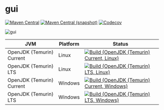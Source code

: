 gui
===

[![Maven Central](https://img.shields.io/maven-central/v/com.io7m.coffeepick.gui/com.io7m.coffeepick.gui.svg?style=flat-square)](http://search.maven.org/#search%7Cga%7C1%7Cg%3A%22com.io7m.coffeepick.gui%22)
[![Maven Central (snapshot)](https://img.shields.io/nexus/s/https/s01.oss.sonatype.org/com.io7m.coffeepick.gui/com.io7m.coffeepick.gui.svg?style=flat-square)](https://s01.oss.sonatype.org/content/repositories/snapshots/com/io7m/gui/)
[![Codecov](https://img.shields.io/codecov/c/github/io7m/gui.svg?style=flat-square)](https://codecov.io/gh/io7m/gui)

![gui](./src/site/resources/gui.jpg?raw=true)

| JVM | Platform | Status |
|-----|----------|--------|
| OpenJDK (Temurin) Current | Linux | [![Build (OpenJDK (Temurin) Current, Linux)](https://img.shields.io/github/actions/workflow/status/io7m/gui/workflows/main.linux.temurin.current.yml?branch=develop)](https://github.com/io7m/gui/actions?query=workflow%3Amain.linux.temurin.current)|
| OpenJDK (Temurin) LTS | Linux | [![Build (OpenJDK (Temurin) LTS, Linux)](https://img.shields.io/github/actions/workflow/status/io7m/gui/workflows/main.linux.temurin.lts.yml?branch=develop)](https://github.com/io7m/gui/actions?query=workflow%3Amain.linux.temurin.lts)|
| OpenJDK (Temurin) Current | Windows | [![Build (OpenJDK (Temurin) Current, Windows)](https://img.shields.io/github/actions/workflow/status/io7m/gui/workflows/main.windows.temurin.current.yml?branch=develop)](https://github.com/io7m/gui/actions?query=workflow%3Amain.windows.temurin.current)|
| OpenJDK (Temurin) LTS | Windows | [![Build (OpenJDK (Temurin) LTS, Windows)](https://img.shields.io/github/actions/workflow/status/io7m/gui/workflows/main.windows.temurin.lts.yml?branch=develop)](https://github.com/io7m/gui/actions?query=workflow%3Amain.windows.temurin.lts)|
